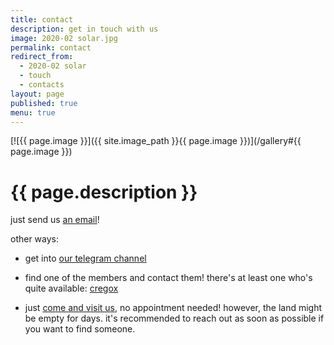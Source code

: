 ```yaml
---
title: contact
description: get in touch with us
image: 2020-02 solar.jpg
permalink: contact
redirect_from:
  - 2020-02 solar
  - touch
  - contacts
layout: page
published: true
menu: true
---
```


[![{{ page.image }}]({{ site.image_path }}{{ page.image }})](/gallery#{{ page.image }})

# {{ page.description }}

just send us <a href="mailto: everyone@ahoxus.org">an email</a>!

other ways:

- get into [our telegram channel](https://t.me/ahoxus)

- find one of the members and contact them!
  there's at least one who's quite available: [cregox](https://cregox.net/contact)

- just [come and visit us](/visit), no appointment needed! however, the land might be empty for days. it's recommended to reach out as soon as possible if you want to find someone.
